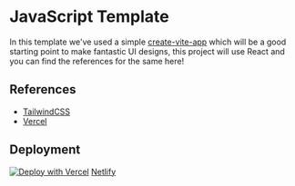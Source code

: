 # JavaScript Template 


In this template we've used a simple [create-vite-app](https://vitejs.dev/guide/) which will be a good starting point to make fantastic
UI designs, this project will use React and you can find the references for the same here!

## References

- [TailwindCSS](https://tailwindcss.com/docs/installation)
- [Vercel](https://vercel.com/docs)


## Deployment

[![Deploy with Vercel](https://vercel.com/button)](https://vercel.com/new/clone?repository-url=https%3A%2F%2Fgithub.com%2Fvercel%2Fnext.js%2Ftree%2Fcanary%2Fexamples%2Fhello-world)
[Netlify](https://img.shields.io/badge/Netlify-Deploy%20with%20Netlify-blue)

